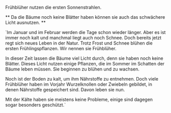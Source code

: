 Frühblüher nutzen die ersten Sonnenstrahlen.

** Da die Bäume noch keine Blätter haben können sie auch das schwächere Licht ausnutzen. **

`Im Januar und im Februar werden die Tage schon wieder länger. Aber es ist immer noch kalt und manchmal liegt auch noch Schnee. Doch bereits jetzt regt sich neues Leben in der Natur. Trotz Frost und Schnee blühen die ersten Frühlingspflanzen. Wir nennen sie Frühblüher.

In dieser Zeit lassen die Bäume viel Licht durch, denn sie haben noch keine Blätter. Dieses Licht nutzen einige Pflanzen, die im Sommer im Schatten der Bäume leben müssen. Sie beginnen zu blühen und zu wachsen.

Noch ist der Boden zu kalt, um ihm Nährstoffe zu entnehmen. Doch viele Frühblüher haben im Vorjahr Wurzelknollen oder Zwiebeln gebildet, in denen Nährstoffe gespeichert sind. Davon leben sie nun.

Mit der Kälte haben sie meistens keine Probleme, einige sind dagegen sogar besonders geschützt.`
